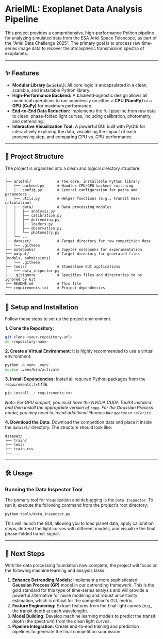 # ArielML: Exoplanet Data Analysis Pipeline

This project provides a comprehensive, high-performance Python pipeline for analyzing simulated data from the ESA Ariel Space Telescope, as part of the "Ariel Data Challenge 2025". The primary goal is to process raw time-series image data to recover the atmospheric transmission spectra of exoplanets.

---

## ✨ Features

* **Modular Library (`arielml`):** All core logic is encapsulated in a clean, scalable, and installable Python library.
* **High-Performance Backend:** A backend-agnostic design allows all numerical operations to run seamlessly on either a **CPU (NumPy)** or a **GPU (CuPy)** for maximum performance.
* **End-to-End Data Reduction:** Implements the full pipeline from raw data to clean, phase-folded light curves, including calibration, photometry, and detrending.
* **Interactive Visualization Tool:** A powerful GUI built with PyQt6 for interactively exploring the data, visualizing the impact of each processing step, and comparing CPU vs. GPU performance.

---

## 📂 Project Structure

The project is organized into a clean and logical directory structure:

```plaintext
.
├── arielml/            # The core, installable Python library
│   ├── backend.py      # Handles CPU/GPU backend switching
│   ├── config.py       # Central configuration for paths and parameters
│   ├── utils.py        # Helper functions (e.g., transit mask calculation)
│   ├── data/           # Data processing modules
│   │   ├── analysis.py
│   │   ├── calibration.py
│   │   ├── detrending.py
│   │   ├── loaders.py
│   │   ├── observation.py
│   │   └── photometry.py
│   └── ...
├── dataset/            # Target directory for raw competition data
│   └── .gitkeep
├── notebooks/          # Jupyter notebooks for experimentation
├── output/             # Target directory for generated files (models, submissions)
│   └── .gitkeep
├── tools/              # Standalone GUI applications
│   └── data_inspector.py
├── .gitignore          # Specifies files and directories to be ignored by Git
├── README.md           # This file
└── requirements.txt    # Project dependencies
```

---

## 🚀 Setup and Installation

Follow these steps to set up the project environment.

**1. Clone the Repository:**

```bash
git clone <your-repository-url>
cd <repository-name>
```

**2. Create a Virtual Environment:**
It is highly recommended to use a virtual environment.

```bash
python -m venv .venv
source .venv/bin/activate
```

**3. Install Dependencies:**
Install all required Python packages from the `requirements.txt` file.

```bash
pip install -r requirements.txt
```

*Note: For GPU support, you must have the NVIDIA CUDA Toolkit installed and then install the appropriate version of `cupy`. For the Gaussian Process model, you may need to install additional libraries like `george` or `celerite`.*

**4. Download the Data:**
Download the competition data and place it inside the `dataset/` directory. The structure should look like:

```
dataset/
├── train/
├── test/
├── train.csv
└── ...
```

---

## 🛠️ Usage

### Running the Data Inspector Tool

The primary tool for visualization and debugging is the `Data Inspector`. To run it, execute the following command from the project's root directory:

```bash
python tools/data_inspector.py
```

This will launch the GUI, allowing you to load planet data, apply calibration steps, detrend the light curves with different models, and visualize the final phase-folded transit signal.

---

## 🔮 Next Steps

With the data processing foundation now complete, the project will focus on the following machine learning and analysis tasks:

1.  **Enhance Detrending Models:** Implement a more sophisticated **Gaussian Process (GP)** model in our detrending framework. This is the gold standard for this type of time-series analysis and will provide a powerful alternative for noise modeling and robust uncertainty estimation, which is critical for the competition's GLL metric.
2.  **Feature Engineering:** Extract features from the final light curves (e.g., the transit depth at each wavelength).
3.  **Model Building:** Develop machine learning models to predict the transit depth (the spectrum) from the clean light curves.
4.  **Pipeline Integration:** Create end-to-end training and prediction pipelines to generate the final competition submission.
